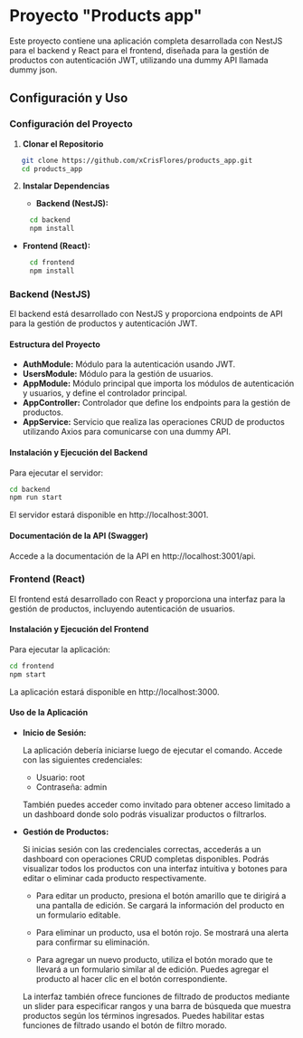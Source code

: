 ﻿# Proyecto "Products app"

Este proyecto contiene una aplicación completa desarrollada con NestJS para el backend y React para el frontend, diseñada para la gestión de productos con autenticación JWT, utilizando una dummy API llamada dummy json.

## Configuración y Uso

### Configuración del Proyecto

1. **Clonar el Repositorio**

```bash
   git clone https://github.com/xCrisFlores/products_app.git
   cd products_app
```
2. **Instalar Dependencias**

   - **Backend (NestJS):**
```bash
     cd backend
     npm install
```
   - **Frontend (React):**
```bash
     cd frontend
     npm install
```
### Backend (NestJS)

El backend está desarrollado con NestJS y proporciona endpoints de API para la gestión de productos y autenticación JWT.

#### Estructura del Proyecto

- **AuthModule:** Módulo para la autenticación usando JWT.
- **UsersModule:** Módulo para la gestión de usuarios.
- **AppModule:** Módulo principal que importa los módulos de autenticación y usuarios, y define el controlador principal.
- **AppController:** Controlador que define los endpoints para la gestión de productos.
- **AppService:** Servicio que realiza las operaciones CRUD de productos utilizando Axios para comunicarse con una dummy API.

#### Instalación y Ejecución del Backend

Para ejecutar el servidor:
```bash
cd backend
npm run start
```
El servidor estará disponible en http://localhost:3001.

#### Documentación de la API (Swagger)

Accede a la documentación de la API en http://localhost:3001/api.

### Frontend (React)

El frontend está desarrollado con React y proporciona una interfaz para la gestión de productos, incluyendo autenticación de usuarios.

#### Instalación y Ejecución del Frontend

Para ejecutar la aplicación:
```bash
cd frontend
npm start
```
La aplicación estará disponible en http://localhost:3000.

#### Uso de la Aplicación

- **Inicio de Sesión:**

  La aplicación debería iniciarse luego de ejecutar el comando. Accede con las siguientes credenciales:
  - Usuario: root
  - Contraseña: admin

  También puedes acceder como invitado para obtener acceso limitado a un dashboard donde solo podrás visualizar productos o filtrarlos.

- **Gestión de Productos:**

  Si inicias sesión con las credenciales correctas, accederás a un dashboard con operaciones CRUD completas disponibles. Podrás visualizar todos los productos con una interfaz intuitiva y botones para editar o eliminar cada producto respectivamente.

  - Para editar un producto, presiona el botón amarillo que te dirigirá a una pantalla de edición. Se cargará la información del producto en un formulario editable.

  - Para eliminar un producto, usa el botón rojo. Se mostrará una alerta para confirmar su eliminación.

  - Para agregar un nuevo producto, utiliza el botón morado que te llevará a un formulario similar al de edición. Puedes agregar el producto al hacer clic en el botón correspondiente.

  La interfaz también ofrece funciones de filtrado de productos mediante un slider para especificar rangos y una barra de búsqueda que muestra productos según los términos ingresados. Puedes habilitar estas funciones de filtrado usando el botón de filtro morado.